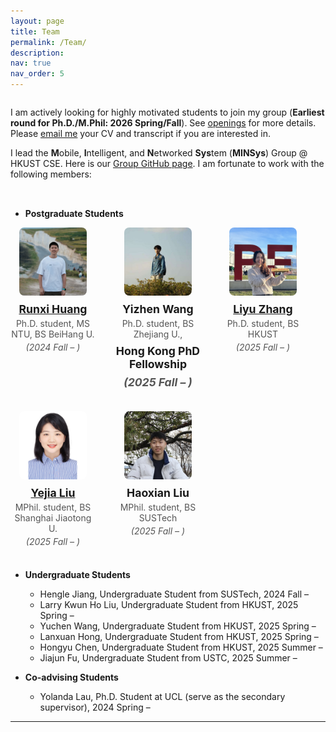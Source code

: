 ```yaml
---
layout: page
title: Team
permalink: /Team/
description: 
nav: true
nav_order: 5
---
```


<div class="leader">
  <div class="leader-text">
  
I am actively looking for highly motivated students to join my group (<strong>Earliest round for Ph.D./M.Phil: 2026 Spring/Fall</strong>). See <a href="https://xmouyang.github.io/opening/">openings</a> for more details. Please <a href="mailto:xmouyang@cse.ust.hk">email me</a> your CV and transcript if you are interested in.

I lead the <strong>M</strong>obile, <strong>I</strong>ntelligent, and <strong>N</strong>etworked <strong>Sys</strong>tem (<strong>MINSys</strong>) Group @ HKUST CSE. Here is our <a href="https://github.com/HKUST-MINSys-Lab">Group GitHub page</a>. I am fortunate to work with the following members:

  </div>
</div>

- <strong>Postgraduate Students</strong>

<div class="students-grid">
  <div class="student-card">
    <img src="../assets/img/Runxi_photo.jpg" alt="Runxi Huang" />
    <h4><a href="https://hrx20000209.github.io/">Runxi Huang</a></h4>
    <p>Ph.D. student, MS NTU, BS BeiHang U.</p>
    <p><em>(2024 Fall – )</em></p>
  </div>
  <div class="student-card">
    <img src="../assets/img/Yizhen_photo.jpg" alt="Yizhen Wang" />
    <h4>Yizhen Wang</h4>
    <p>Ph.D. student, BS Zhejiang U.,  <h4>Hong Kong PhD Fellowship<h4> </p>
    <p><em>(2025 Fall – )</em></p>
  </div>
  <div class="student-card">
    <img src="../assets/img/Liyu_photo.jpg" alt="Liyu Zhang" />
    <h4><a href="https://doriszhang.cafe">Liyu Zhang</a></h4>
    <p>Ph.D. student, BS HKUST</p>
    <p><em>(2025 Fall – )</em></p>
  </div>
  <div class="student-card">
    <img src="../assets/img/Yejia_photo.jpg" alt="Yejia Liu" />
    <h4><a href="https://yejialiu.github.io//YejiaLiupages.github.io/">Yejia Liu</a></h4>
    <p>MPhil. student, BS Shanghai Jiaotong U.</p>
    <p><em>(2025 Fall – )</em></p>
  </div>
  <div class="student-card">
    <img src="../assets/img/Haoxian_photo.jpg" alt="Haoxian Liu" />
    <h4>Haoxian Liu</h4>
    <p>MPhil. student, BS SUSTech</p>
    <p><em>(2025 Fall – )</em></p>
  </div>
</div>

- <strong>Undergraduate Students</strong>
    - Hengle Jiang, Undergraduate Student from SUSTech, 2024 Fall –  
    - Larry Kwun Ho Liu, Undergraduate Student from HKUST, 2025 Spring –  
    - Yuchen Wang, Undergraduate Student from HKUST, 2025 Spring –  
    - Lanxuan Hong, Undergraduate Student from HKUST, 2025 Spring –  
    - Hongyu Chen, Undergraduate Student from HKUST, 2025 Summer –  
    - Jiajun Fu, Undergraduate Student from USTC, 2025 Summer –  

- <strong>Co-advising Students</strong>
    - Yolanda Lau, Ph.D. Student at UCL (serve as the secondary supervisor), 2024 Spring –  

---

<style>
.leader {
  display: flex;
  align-items: flex-start;
  gap: 2rem;
  margin-bottom: 2rem;
}
.leader-photo {
  flex: 1 1 calc(33.333% - 2rem);
  max-width: calc(33.333% - 2rem);
  text-align: center;
}
.leader-photo img {
  width: 130%;
  aspect-ratio: 1 / 1;
  object-fit: cover;
  border-radius: 0.5rem;
}
.leader-photo h4 {
  margin: 0.5rem 0 0;
  font-size: 1rem;
}
.students-grid {
  display: flex;
  flex-wrap: wrap;
  gap: 2rem;
  margin-bottom: 2rem;
}
.students-grid .student-card {
  flex: 1 1 calc(33.333% - 2rem);
  max-width: calc(33.333% - 2rem);
  text-align: center;
}
.students-grid .student-card img {
  width: 80%;
  aspect-ratio: 1 / 1;
  object-fit: cover;
  border-radius: 0.5rem;
}
.students-grid .student-card h4 {
  margin: 0.5rem 0 0.25rem;
  font-size: 1.1rem;
}
.students-grid .student-card p {
  margin: 0.25rem 0;
  font-style: normal;
  color: #555;
}
.students-grid .student-card p em {
  font-style: italic;
}
</style>
